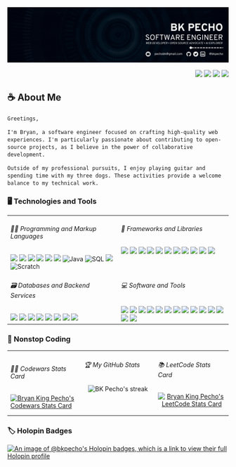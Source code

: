 <img src="./assets/banner.gif" />

<p align="right">
   <a href="https://bkpecho.tech/" 
    ><img
      src="https://img.shields.io/badge/Website-0077B5?style=plastic&logo=esri&logoColor=3aaded&color=black"
  /></a>
  <a href="https://linkedin.com/in/bkpecho" 
    ><img
      src="https://img.shields.io/badge/LinkedIn-0077B5?style=plastic&logo=linkedin&logoColor=3aaded&color=black"
  /></a>
  <a href="https://www.twitter.com/bkpecho" 
    ><img
      src="https://img.shields.io/badge/Twitter-1DA1F2?style=plastic&logo=twitter&logoColor=3aaded&color=black"
  /></a>
  <a href="mailto:pechobk@gmail.com" 
    ><img
      src="https://img.shields.io/badge/Let's Talk-D14836?style=plastic&logo=gmail&logoColor=3aaded&color=black"
  /></a>
</p>

<h2>☕ About Me</h2>

`Greetings,`

`I'm Bryan, a software engineer focused on crafting high-quality web experiences. I'm particularly passionate about contributing to open-source projects, as I believe in the power of collaborative development.`

`Outside of my professional pursuits, I enjoy playing guitar and spending time with my three dogs. These activities provide a welcome balance to my technical work.`

<h3>🖥️ Technologies and Tools</h3>
<table>
  <tr>
<td valign="top" width="50%">
  <h6>👨‍💻 Programming and Markup Languages</h6>
  <!-- Web Development Essentials -->
  <img src="https://img.shields.io/badge/HTML5-E34F26?style=plastic&logo=html5&logoColor=white" />
  <img src="https://img.shields.io/badge/CSS3-1572B6?style=plastic&logo=css3&logoColor=white" />
  <img src="https://img.shields.io/badge/JavaScript-323330?style=plastic&logo=javascript&logoColor=F7DF1E" />
  <!-- JavaScript Ecosystem -->
  <img src="https://img.shields.io/badge/TypeScript-3178C6?style=plastic&logo=typescript&logoColor=white" />
  <img src="https://img.shields.io/badge/Node.js-339933?style=plastic&logo=node.js&logoColor=white" />
  <!-- Server-side Languages -->
  <img src="https://img.shields.io/badge/PHP-777BB4?style=plastic&logo=php&logoColor=white" />
  <img alt="Java" src="https://custom-icon-badges.demolab.com/badge/Java-f89820.svg?logo=java&logoColor=white&style=plastic">
  <!-- Database Languages -->
<img alt="SQL" src="https://custom-icon-badges.demolab.com/badge/SQL-025E8C.svg?logo=database&logoColor=white&style=plastic"></a>
  <!-- Markup and Documentation -->
  <img src="https://img.shields.io/badge/Markdown-000000?style=plastic&logo=markdown&logoColor=white" />
  <!-- Educational Programming -->
<img alt="Scratch" src="https://img.shields.io/badge/Scratch-4D97FF.svg?logo=scratch&logoColor=white&style=plastic"></a>
</td>
<td valign="top" width="50%">
  <h6>🧰 Frameworks and Libraries</h6>
  <!-- React Ecosystem -->
  <img src="https://img.shields.io/badge/React-20232A?style=plastic&logo=react&logoColor=61DAFB" />
  <img src="https://img.shields.io/badge/Next.js-000?style=plastic&logo=nextdotjs&logoColor=fff" />
  <!-- Vue Ecosystem -->
  <img src="https://img.shields.io/badge/Vue.js-4FC08D?style=plastic&logo=vuedotjs&logoColor=white" />
  <img src="https://img.shields.io/badge/Nuxt.js-00DC82?style=plastic&logo=nuxtdotjs&logoColor=white" />
  <!-- CSS Frameworks and Preprocessors -->
  <img src="https://img.shields.io/badge/Bootstrap-%238511FA?style=plastic&logo=bootstrap&logoColor=white" />
  <img src="https://img.shields.io/badge/Tailwind_CSS-06B6D4?style=plastic&logo=tailwindcss&logoColor=white" />
  <img src="https://img.shields.io/badge/SASS-CC6699?style=plastic&logo=sass&logoColor=white" />
  <!-- Static Site Generators -->
  <img src="https://img.shields.io/badge/Astro-BC52EE?style=plastic&logo=astro&logoColor=white" />
  <!-- Backend Frameworks -->
  <img src="https://img.shields.io/badge/Express.js-000000?style=plastic&logo=express&logoColor=white" />
  <img src="https://img.shields.io/badge/NestJS-E0234E?style=plastic&logo=nestjs&logoColor=white" />
  <!-- Content Management Systems -->
  <img src="https://img.shields.io/badge/WordPress-21759b?style=plastic&logo=wordpress&logoColor=white" />
</td>
  </tr>
  <tr>
     <td valign="top" width="50%">
      <h6>🗃️ Databases and Backend Services</h6>
      <!-- Relational Databases -->
      <img src="https://img.shields.io/badge/MySQL-005C84?style=plastic&logo=mysql&logoColor=white" />
      <img src="https://img.shields.io/badge/PostgreSQL-316192?style=plastic&logo=postgresql&logoColor=white" />
      <img src="https://img.shields.io/badge/SQLite-07405E?style=plastic&logo=sqlite&logoColor=white" />
      <!-- NoSQL Databases -->
      <img src="https://img.shields.io/badge/MongoDB-4EA94B?style=plastic&logo=mongodb&logoColor=white" />
      <img src="https://img.shields.io/badge/Redis-DC382D?style=plastic&logo=redis&logoColor=white" />
      <!-- Backend as a Service (BaaS) -->
      <img src="https://img.shields.io/badge/Firebase-039BE5?style=plastic&logo=firebase&logoColor=white" />
      <img src="https://img.shields.io/badge/Supabase-181818?style=plastic&logo=supabase&logoColor=white" />
      <img src="https://img.shields.io/badge/Appwrite-FD366E?style=plastic&logo=appwrite&logoColor=white" />
    </td>
   <td valign="top" width="50%">
  <h6>💻 Software and Tools</h6>
  <!-- IDEs and Code Editors -->
   <img src="https://img.shields.io/badge/Visual Studio Code-0078D4?style=plastic&logo=visual%20studio%20code&logoColor=white" />
  <img src="https://img.shields.io/badge/Android_Studio-3DDC84?style=plastic&logo=android-studio&logoColor=white" />
  <img src="https://img.shields.io/badge/Apache%20Netbeans-1B6AC6?style=plastic&logo=apache%20netbeans%20ide&logoColor=white" />
  <!-- Version Control -->
  <img src="https://img.shields.io/badge/Git-E44C30?style=plastic&logo=git&logoColor=white" />
  <img src="https://img.shields.io/badge/GitHub-100000?style=plastic&logo=github&logoColor=white" />
  <img src="https://img.shields.io/badge/GitHub_Desktop-8034A9?style=plastic&logo=github&logoColor=white" />
  <!-- API Testing Tools -->
  <img src="https://img.shields.io/badge/Postman-FF6C37?style=plastic&logo=postman&logoColor=white" />
  <img src="https://img.shields.io/badge/Insomnia-4000BF?style=plastic&logo=insomnia&logoColor=white" />
  <!-- Development Environments -->
  <img src="https://img.shields.io/badge/XAMPP-F37623?style=plastic&logo=xampp&logoColor=white" />
  <!-- Operating Systems -->
  <img src="https://img.shields.io/badge/Linux-FCC624?style=plastic&logo=linux&logoColor=black" />
  <img src="https://img.shields.io/badge/Linux_Mint-87CF3E?style=plastic&logo=linuxmint&logoColor=white" />
  <img src="https://img.shields.io/badge/Pop!_OS-48B9C7?style=plastic&logo=pop!_os&logoColor=white" />
  <img src="https://img.shields.io/badge/macOS-000000?style=plastic&logo=macos&logoColor=white" />
  <img src="https://img.shields.io/badge/Windows-0078D6?style=plastic&logo=windows&logoColor=white" />
</td>
  </tr>
</table>

<!-- <h3>🚀 Featured Projects</h3>
<table>

  <tr>
      <td width="50%" valign="top">
      <h3 align="center">💻 Gadget Gizmo</h3>
        <br />
        <a target="_blank" href="https://gadgetgizmo.shop/">
            <img src="https://media.giphy.com/media/v1.Y2lkPTc5MGI3NjExZTk2OHM2cTlvbDExeXp2eDlhbTU0ZDhwYjRuYjJtbGFkcmhkamU0ayZlcD12MV9pbnRlcm5hbF9naWZfYnlfaWQmY3Q9Zw/rBocYUXrXQJVxcwFD9/giphy.gif" width="100%" alt="Gadget Gizmo"/>
        </a>
        <br />
        <p align="center">
  <a href="https://github.com/bkpecho/gadgetgizmo">
    <img src="https://img.shields.io/static/v1?label=&message=Repository&color=black&style=plastic&logo=github&logoColor=3aaded"/>
  </a>
  <a href="https://gadgetgizmo.shop/">
    <img src="https://img.shields.io/static/v1?label=&message=Live Site&color=black&style=plastic&logo=gitee&logoColor=3aaded"/>
  </a>
      </p>
        <p><strong>Node.js, Express, MongoDB, React, Redux, React Bootstrap, Cloudinary, Paypal JS SDK</strong> -  Gadget Gizmo is a robust eCommerce platform developed with the MERN stack and Redux, offering a complete shopping cart experience and streamlined payment processing, including PayPal and credit/debit options.</p>
    </td>
    <td width="50%" valign="top">
      <h3 align="center">🥂 Handaan</h3>
        <br />
        <a target="_blank" href="https://handaan.netlify.app/">
            <img src="https://media.giphy.com/media/v1.Y2lkPTc5MGI3NjExbGJlZzQyMDloNmRtMWh6bjlmZHFvN2Q2ajM0eHc2OW5keTBmZnJtaiZlcD12MV9pbnRlcm5hbF9naWZfYnlfaWQmY3Q9Zw/QgjVbASKim1G3UbKES/giphy.gif" width="100%" alt="Handaan Website"/>
        </a>
        <br />
        <p align="center">
  <a href="https://github.com/bkpecho/handaan">
    <img src="https://img.shields.io/static/v1?label=&message=Repository&color=black&style=plastic&logo=github&logoColor=3aaded"/>
  </a>
  <a href="https://handaan.netlify.app/">
    <img src="https://img.shields.io/static/v1?label=&message=Live Site&color=black&style=plastic&logo=netlify&logoColor=3aaded"/>
  </a>
      </p>
        <p><strong>JavaScript, AOS, GLightbox, Isotope Layout, Swiper JS, HTML5, CSS3, & Bootstrap</strong> - Handaan is a delightful restaurant landing page with an elegant design, responsive interface, and smooth animations.</p>
    </td>

  </tr>

   <tr>
     <td width="50%" valign="top">
      <h3 align="center">🍣 Sushi Delights</h3>
        <br />
      <a target="_blank" href="https://sushi-delights.vercel.app/">
            <img src="https://media.giphy.com/media/v1.Y2lkPTc5MGI3NjExN2JhYjVwc2dlMW8xc3ZteG5rYm5lNTlvcTZuZmE5Mml0aDlrbGcxZCZlcD12MV9pbnRlcm5hbF9naWZfYnlfaWQmY3Q9Zw/OlddBVYkUXm9HT7fyz/giphy.gif" width="100%"  alt="Sushi Delights Website"/>
        </a>
        <br />
        <p align="center">
   <a href="https://github.com/bkpecho/sushi-delights">
    <img src="https://img.shields.io/static/v1?label=&message=Repository&color=black&style=plastic&logo=github&logoColor=3aaded"/>
  </a>
  <a href="https://sushi-delights.vercel.app/">
    <img src="https://img.shields.io/static/v1?label=&message=Live Site&color=black&style=plastic&logo=vercel&logoColor=3aaded"/>
  </a>
      </p>
        <p><strong>HTML5, CSS3, JavaScript, AOS, Vite, BEM</strong> - Sushi Delights is a responsive landing page for a sushi restaurant, featuring traditional and innovative sushi dishes with a touch of Japanese culinary excellence.</p>
    </td>
    <td width="50%" valign="top">
      <h3 align="center">🏆 Nicotime-Out</h3>
        <br />
        <a target="_blank" href="https://youtu.be/CYq7Sqg0vU4">
            <img src="https://media.giphy.com/media/v1.Y2lkPTc5MGI3NjExdHlrd3dtMDMwaW0wMjVzeWVoZDJ1bmc2d2N0MHo5bHNhdWgxYWgwNCZlcD12MV9pbnRlcm5hbF9naWZfYnlfaWQmY3Q9Zw/aTKlCEFTjZnMFJSoeK/giphy.gif" width="100%" alt="Nicotime-Out App"/>
        </a>
        <br />
        <p align="center">
  <a href="https://github.com/bkpecho/Nicotime-Out">
    <img src="https://img.shields.io/static/v1?label=&message=Repository&color=black&style=plastic&logo=github&logoColor=3aaded"/>
  </a>
  <a href="https://youtu.be/CYq7Sqg0vU4">
    <img src="https://img.shields.io/static/v1?label=&message=App Demo&color=black&style=plastic&logo=youtube&logoColor=3aaded"/>
  </a>
      </p>
        <p><strong>Java, SQLite, Android Studio, Adobe XD, & Powtoon</strong> - Nicotime-Out is an Android application developed as an undergraduate thesis project to help smokers overcome their addiction. It offers a range of features and tools, leveraging mobile technology, to support users on their path to a smoke-free life.</p>
    </td>
  </tr>
</table> -->

<h3>🚀 Nonstop Coding</h3>
<table>
  <tr>
     <td width="33%" valign="center">
      <h6>🐱‍👤 Codewars Stats Card</h6>
      <a href="https://www.codewars.com/users/bkpecho">
        <img
          title="Codewars Stats Card"
          alt="Bryan King Pecho's Codewars Stats Card"
          src="https://codewars-stats-ignacio-cuadra.vercel.app/?username=bkpecho&theme=dark&primaryColor=3aaded"
        />
      </a>
    </td>
    <td width="33%" valign="top">
      <h6>🏆 My GitHub Stats</h6>
      <p align="center">
        <img
          title="🔥 Get streak stats for your profile at git.io/streak-stats"
          alt="BK Pecho's streak"
          src="https://streak-stats.demolab.com/?user=bkpecho&theme=react&background=black&currStreakNum=white&currStreakLabel=white&fire=3aaded&ring=3aaded&sideNums=3aaded&sideLabels=white&dates=3aaded&hide_border=true"
        />
<!--         <a href="https://committers.top/philippines#bkpecho">
          <img
            src="https://img.shields.io/static/v1?label=MOST ACTIVE GITHUB USERS IN PH&labelColor=black&message=Top 1%&color=black&style=for-the-badge&logo=github&logoColor=3aaded"
          />
        </a> -->
      </p> 
    </td>
    <td width="33%" valign="center">
      <h6>📚 LeetCode Stats Card</h6>
      <p align="center">
        <a href="https://leetcode.com/bkpecho/">
          <img
            title="LeetCode Stats Card"
            alt="Bryan King Pecho's LeetCode Stats Card"
            src="https://leetcard.jacoblin.cool/bkpecho?theme=dark&font=Encode%20Sans&hide=ranking"
          />
        </a>
      </p>
    </td>
  </tr>
</table>

<h3>🏷️ Holopin Badges</h3>

[![An image of @bkpecho's Holopin badges, which is a link to view their full Holopin profile](https://holopin.me/bkpecho)](https://holopin.io/@bkpecho)
